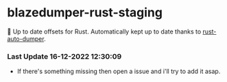 # blazedumper-rust-staging

🚀 Up to date offsets for Rust. Automatically kept up to date thanks to [rust-auto-dumper](https://github.com/Akandesh/rust-auto-dumper).


### Last Update 16-12-2022 12:30:09
- If there's something missing then open a issue and i'll try to add it asap.